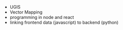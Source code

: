 - UGIS
- Vector Mapping
- programming in node and react
- linking frontend data (javascript) to backend (python)
